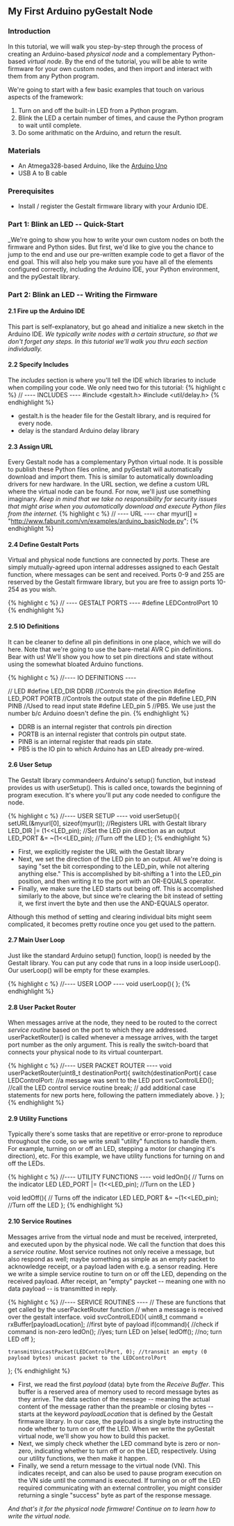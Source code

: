## My First Arduino pyGestalt Node

### Introduction
In this tutorial, we will walk you step-by-step through the process of creating an Arduino-based _physical node_ and a complementary Python-based _virtual node_. By the end of the tutorial, you will be able to write firmware for your own custom nodes, and then import and interact with them from any Python program.

We're going to start with a few basic examples that touch on various aspects of the framework: 
1. Turn on and off the built-in LED from a Python program. 
2. Blink the LED a certain number of times, and cause the Python program to wait until complete.
3. Do some arithmatic on the Arduino, and return the result.


### Materials
- An Atmega328-based Arduino, like the [Arduino Uno]()
- USB A to B cable

### Prerequisites
- Install / register the Gestalt firmware library with your Ardunio IDE.

### Part 1: Blink an LED -- Quick-Start
_We're going to show you how to write your own custom nodes on both the firmware and Python sides. But first, we'd like to give you the chance to jump to the end and use our pre-written example code to get a flavor of the end goal. This will also help you make sure you have all of the elements configured correctly, including the Arduino IDE, your Python environment, and the pyGestalt library.


### Part 2: Blink an LED -- Writing the Firmware
#### 2.1 Fire up the Arduino IDE
This part is self-explanatory, but go ahead and initialize a new sketch in the Arduino IDE.
_We typically write nodes with a certain structure, so that we don't forget any steps. In this tutorial we'll walk you thru each section individually._ 

#### 2.2 Specify Includes
The *includes* section is where you'll tell the IDE which libraries to include when compiling your code. We only need two for this tutorial:
{% highlight c %}
// ---- INCLUDES ----
#include <gestalt.h>
#include <util/delay.h>
{% endhighlight %}
- gestalt.h is the header file for the Gestalt library, and is required for every node.
- delay is the standard Arduino delay library

#### 2.3 Assign URL
Every Gestalt node has a complementary Python virtual node. It is possible to publish these Python files online, and pyGestalt will automatically download and import them. This is similar to automatically downloading drivers for new hardware. In the URL section, we define a custom URL where the virtual node can be found. For now, we'll just use something imaginary. _Keep in mind that we take no responsibility for security issues that might arise when you automatically download and execute Python files from the internet._
{% highlight c %}
// ---- URL ----
char myurl[] = "http://www.fabunit.com/vn/examples/arduino_basicNode.py";
{% endhighlight %}

#### 2.4 Define Gestalt Ports
Virtual and physical node functions are connected by _ports_. These are simply mutually-agreed upon internal addresses assigned to each Gestalt function, where messages can be sent and received. Ports 0-9 and 255 are reserved by the Gestalt firmware library, but you are free to assign ports 10-254 as you wish.

{% highlight c %}
// ---- GESTALT PORTS ----
#define LEDControlPort    10 
{% endhighlight %}

#### 2.5 IO Definitions
It can be cleaner to define all pin definitions in one place, which we will do here. Note that we're going to use the bare-metal AVR C pin definitions. Bear with us! We'll show you how to set pin directions and state without using the somewhat bloated Arduino functions.

{% highlight c %}
//---- IO DEFINITIONS ----

// LED
#define LED_DIR		DDRB	//Controls the pin direction
#define LED_PORT 	PORTB	//Controls the output state of the pin
#define LED_PIN		PINB	//Used to read input state
#define LED_pin		5 	//PB5. We use just the number b/c Arduino doesn't define the pin.
{% endhighlight %}

- DDRB is an internal register that controls pin direction
- PORTB is an internal register that controls pin output state.
- PINB is an internal register that reads pin state.
- PB5 is the IO pin to which Arduino has an LED already pre-wired.

#### 2.6 User Setup
The Gestalt library commandeers Arduino's setup() function, but instead provides us with userSetup(). This is called once, towards the beginning of program execution. It's where you'll put any code needed to configure the node.

{% highlight c %}
//---- USER SETUP ----
void userSetup(){
  setURL(&myurl[0], sizeof(myurl)); //Registers URL with Gestalt library
  LED_DIR |= (1<<LED_pin); //Set the LED pin direction as an output
  LED_PORT &= ~(1<<LED_pin); //Turn off the LED
};
{% endhighlight %}

- First, we explicitly register the URL with the Gestalt library
- Next, we set the direction of the LED pin to an output. All we're doing is saying "set the bit corresponding to the LED\_pin, while not altering anything else." This is accomplished by bit-shifting a 1 into the LED\_pin position, and then writing it to the port with an OR-EQUALS operator.
- Finally, we make sure the LED starts out being off. This is accomplished similarly to the above, but since we're clearing the bit instead of setting it, we first invert the byte and then use the AND-EQUALS operator.

Although this method of setting and clearing individual bits might seem complicated, it becomes pretty routine once you get used to the pattern.

#### 2.7 Main User Loop
Just like the standard Arduino setup() function, loop() is needed by the Gestalt library. You can put any code that runs in a loop inside userLoop(). Our userLoop() will be empty for these examples.

{% highlight c %}
//---- USER LOOP ----
void userLoop(){
};
{% endhighlight %}

#### 2.8 User Packet Router
When messages arrive at the node, they need to be routed to the correct _service routine_ based on the port to which they are addressed. userPacketRouter() is called whenever a message arrives, with the target port number as the only argument. This is really the switch-board that connects your physical node to its virtual counterpart.

{% highlight c %}
//---- USER PACKET ROUTER ----
void userPacketRouter(uint8_t destinationPort){
  switch(destinationPort){
    case LEDControlPort: //a message was sent to the LED port
      svcControlLED(); //call the LED control service routine
      break;
    // add additional case statements for new ports here, following the pattern immediately above.
  }
};
{% endhighlight %}

#### 2.9 Utility Functions
Typically there's some tasks that are repetitive or error-prone to reproduce throughout the code, so we write small "utility" functions to handle them. For example, turning on or off an LED, stepping a motor (or changing it's direction), etc. For this example, we have utility functions for turning on and off the LEDs.

{% highlight c %}
//---- UTILITY FUNCTIONS ----
void ledOn(){
 	// Turns on the indicator LED
  	LED_PORT |= (1<<LED_pin); //Turn on the LED	
}

void ledOff(){
 	// Turns off the indicator LED
  	LED_PORT &= ~(1<<LED_pin); //Turn off the LED
};
{% endhighlight %}

#### 2.10 Service Routines
Messages arrive from the virtual node and must be received, interpreted, and executed upon by the physical node. We call the function that does this a _service routine_. Most service routines not only receive a message, but also respond as well; maybe something as simple as an empty packet to acknowledge receipt, or a payload laden with e.g. a sensor reading. Here we write a simple service routine to turn on or off the LED, depending on the received payload. After receipt, an "empty" paycket -- meaning one with no data payload -- is transmitted in reply.


{% highlight c %}
//---- SERVICE ROUTINES ----
// These are functions that get called by the userPacketRouter function
// when a message is received over the gestalt interface.
void svcControlLED(){
	uint8_t command = rxBuffer[payloadLocation]; //first byte of payload
	if(command){ //check if command is non-zero
		ledOn(); //yes; turn LED on
	}else{
		ledOff(); //no; turn LED off
	};
	
	transmitUnicastPacket(LEDControlPort, 0); //transmit an empty (0 payload bytes) unicast packet to the LEDControlPort
};
{% endhighlight %}

- First, we read the first _payload_ (data) byte from the _Receive Buffer_. This buffer is a reserved area of memory used to record message bytes as they arrive. The data section of the message -- meaning the actual content of the message rather than the preamble or closing bytes -- starts at the  keyword *payloadLocation* that is defined by the Gestalt firmware library. In our case, the payload is a single byte instructing the node whether to turn on or off the LED. When we write the pyGestalt virtual node, we'll show you how to build this packet.
- Next, we simply check whether the LED command byte is zero or non-zero, indicating whether to turn off or on the LED, respectively. Using our utility functions, we then make it happen.
- Finally, we send a return message to the virtual node (VN). This indicates receipt, and can also be used to pause program execution on the VN side until the command is executed. If turning on or off the LED required communicating with an external controller, you might consider returning a single "success" byte as part of the response message.

_And that's it for the physical node firmware! Continue on to learn how to write the virtual node._
 